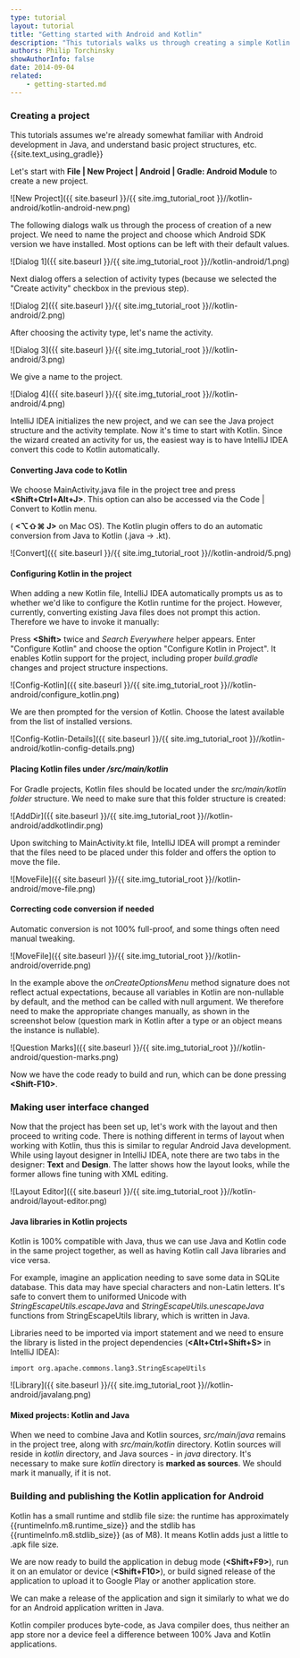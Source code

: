 ```yaml
---
type: tutorial
layout: tutorial
title: "Getting started with Android and Kotlin"
description: "This tutorials walks us through creating a simple Kotlin application for Android using IntelliJ IDEA."
authors: Philip Torchinsky
showAuthorInfo: false
date: 2014-09-04
related:
    - getting-started.md
---
```

### Creating a project
This tutorials assumes we're already somewhat familiar with Android development in Java, and understand basic project structures, etc.
{{site.text_using_gradle}}

Let's start with **File \| New Project \| Android \| Gradle: Android Module** to create a new project.

![New Project]({{ site.baseurl }}/{{ site.img_tutorial_root }}//kotlin-android/kotlin-android-new.png)

The following dialogs walk us through the process of creation of a new project. We need to name the project and choose which Android SDK version we have installed.
Most options can be left with their default values.

![Dialog 1]({{ site.baseurl }}/{{ site.img_tutorial_root }}//kotlin-android/1.png)

Next dialog offers a selection of activity types (because we selected the "Create activity" checkbox in the previous step).

![Dialog 2]({{ site.baseurl }}/{{ site.img_tutorial_root }}//kotlin-android/2.png)

After choosing the activity type, let's name the activity.

![Dialog 3]({{ site.baseurl }}/{{ site.img_tutorial_root }}//kotlin-android/3.png)

We give a name to the project.

![Dialog 4]({{ site.baseurl }}/{{ site.img_tutorial_root }}//kotlin-android/4.png)

IntelliJ IDEA initializes the new project, and we can see the Java project structure and the activity template.
Now it's time to start with Kotlin. Since the wizard created an activity for us, the easiest way is to have IntelliJ IDEA convert this code to
Kotlin automatically.

#### Converting Java code to Kotlin

We choose MainActivity.java file in the project tree and press **<Shift+Ctrl+Alt+J>**. This option can also be accessed via the Code | Convert to Kotlin  menu.

( **\<⌥⇧⌘ J\>** on Mac OS). The Kotlin plugin offers to do an automatic conversion from Java to Kotlin (.java -> .kt).

![Convert]({{ site.baseurl }}/{{ site.img_tutorial_root }}//kotlin-android/5.png)

#### Configuring Kotlin in the project

When adding a new Kotlin file, IntelliJ IDEA automatically prompts us as to whether we'd like to configure the Kotlin runtime for the project. However, currently, converting existing Java
files does not prompt this action. Therefore we have to invoke it manually:

Press **\<Shift\>** twice and _Search Everywhere_ helper appears. Enter "Configure Kotlin" and choose the option "Configure Kotlin in Project". It enables Kotlin support for the project, including proper _build.gradle_ changes and project structure inspections.

![Config-Kotlin]({{ site.baseurl }}/{{ site.img_tutorial_root }}//kotlin-android/configure_kotlin.png)

We are then prompted for the version of Kotlin. Choose the latest available from the list of installed versions.

![Config-Kotlin-Details]({{ site.baseurl }}/{{ site.img_tutorial_root }}//kotlin-android/kotlin-config-details.png)

#### Placing Kotlin files under _/src/main/kotlin_

For Gradle projects, Kotlin files should be located under the _src/main/kotlin folder_ structure. We need to make sure that this folder structure is created:

![AddDir]({{ site.baseurl }}/{{ site.img_tutorial_root }}//kotlin-android/addkotlindir.png)

Upon switching to MainActivity.kt file, IntelliJ IDEA will prompt a reminder that the files need to be placed under this folder and offers the option
to move the file.

![MoveFile]({{ site.baseurl }}/{{ site.img_tutorial_root }}//kotlin-android/move-file.png)

#### Correcting code conversion if needed
Automatic conversion is not 100% full-proof, and some things often need manual tweaking.

![MoveFile]({{ site.baseurl }}/{{ site.img_tutorial_root }}//kotlin-android/override.png)

In the example above the _onCreateOptionsMenu_ method signature does not reflect actual expectations, because all variables in Kotlin are non-nullable by default, and the method can be called with null argument.
We therefore need to make the appropriate changes manually, as shown in the screenshot below (question mark in Kotlin after a type or an object means the instance is nullable).

![Question Marks]({{ site.baseurl }}/{{ site.img_tutorial_root }}//kotlin-android/question-marks.png)

Now we have the code ready to build and run, which can be done pressing **\<Shift-F10\>**.

### Making user interface changed
Now that the project has been set up, let's work with the layout and then proceed to writing code.
There is nothing different in terms of layout when working with Kotlin, thus this is similar to regular Android Java development.
While using layout designer in IntelliJ IDEA, note there are two tabs in the designer: **Text** and **Design**. The latter shows how the layout looks, while the former allows fine tuning with XML editing.

![Layout Editor]({{ site.baseurl }}/{{ site.img_tutorial_root }}//kotlin-android/layout-editor.png)

#### Java libraries in Kotlin projects

Kotlin is 100% compatible with Java, thus we can use Java and Kotlin code in the same project together, as well as having Kotlin call Java libraries and vice versa.

For example, imagine an application needing to save some data in SQLite database. This data may have special characters and non-Latin letters.
It's safe to convert them to uniformed Unicode with _StringEscapeUtils.escapeJava_ and _StringEscapeUtils.unescapeJava_ functions from StringEscapeUtils library, which is written in Java.

Libraries need to be imported via import statement and we need to ensure the library is listed in the project dependencies (**\<Alt+Ctrl+Shift+S\>** in IntelliJ IDEA):

```
import org.apache.commons.lang3.StringEscapeUtils
```

![Library]({{ site.baseurl }}/{{ site.img_tutorial_root }}//kotlin-android/javalang.png)

#### Mixed projects: Kotlin and Java

When we need to combine Java and Kotlin sources, _src/main/java_ remains in the project tree, along with _src/main/kotlin_ directory. Kotlin sources will reside in _kotlin_ directory, and Java sources - in _java_ directory. It's necessary to make sure _kotlin_ directory is **marked as sources**. We should mark it manually, if it is not. 

### Building and publishing the Kotlin application for Android
Kotlin has a small runtime and stdlib file size: the runtime has approximately {{runtimeInfo.m8.runtime_size}} and the stdlib has {{runtimeInfo.m8.stdlib_size}} (as of M8). It means Kotlin adds just a little to .apk file size.

We are now ready to build the application in debug mode (**\<Shift+F9\>**), run it on an emulator or device (**\<Shift+F10\>**), or build signed release of the application to upload it to Google Play or another application store.

We can make a release of the application and sign it similarly to what we do for an Android application written in Java. 

Kotlin compiler produces byte-code, as Java compiler does, thus neither an app store nor a device feel a difference between 100% Java and Kotlin applications. 
